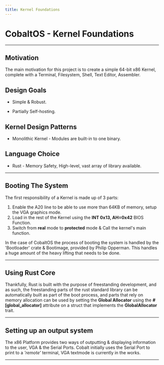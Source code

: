 ```yaml
---
title: Kernel Foundations
---
```





# CobaltOS - Kernel Foundations

----

## Motivation

The main motivation for this project is to create a simple 64-bit x86 Kernel, complete with a Terminal, Filesystem, Shell, Text Editor, Assembler.

## Design Goals

- Simple & Robust.

- Partially Self-hosting.

## Kernel Design Patterns

- Monolithic Kernel - Modules are built-in to one binary.

## Language Choice

- Rust - Memory Safety, High-level, vast array of library available.

----

## Booting The System

The first responsibility of a Kernel is made up of 3 parts:

1. Enable the A20 line to be able to use more than 64KB of memory, setup the VGA graphics mode.
2. Load in the rest of the Kernel using the **INT 0x13, AH=0x42** BIOS Function.
3.  Switch from **real** mode to **protected** mode & Call the kernel's main function.

In the case of CobaltOS the process of booting the system is handled by the 'Bootloader' crate & Bootimage, provided by Philip Opperman. This handles a huge amount of the heavy lifting that needs to be done.

----

## Using Rust Core

Thankfully, Rust is built with the purpose of freestanding development, and as such, the freestanding parts of the rust standard library can be automatically built as part of the boot process, and parts that rely on memory allocation can be used by setting the **Global Allocator** using the **#[global_allocator]** attribute on a struct that implements the **GlobalAllocator** trait.

----

## Setting up an output system

The x86 Platform provides two ways of outputting & displaying information to the user, VGA & the Serial Ports. Cobalt initially uses the Serial Port to print to a *'remote'* terminal, VGA textmode is currently in the works.

----





